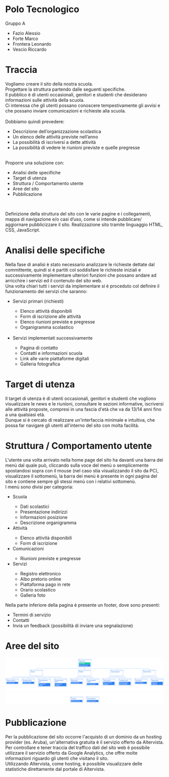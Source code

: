 # Polo Tecnologico
Gruppo A
<ul>
  <li>Fazio Alessio</li>
  <li>Forte Marco</li>
  <li>Frontera Leonardo</li>
  <li>Vescio Riccardo</li>
</ul>

# Traccia

Vogliamo creare il sito della nostra scuola.
<br>
Progettare la struttura partendo dalle seguenti specifiche.
<br>
Il pubblico è di utenti occasionali, genitori e studenti che desiderano informazioni sulle attività della scuola.
<br>
Ci interessa che gli utenti possano conoscere tempestivamente gli avvisi e che possano inviare comunicazioni e richieste alla scuola.
<br><br>
Dobbiamo quindi prevedere:

<ul>
  <li>Descrizione dell’organizzazione scolastica</li>
  <li>Un elenco delle attività previste nell’anno</li>
  <li>La possibilità di iscriversi a dette attività</li>
  <li>La possibilità di vedere le riunioni previste e quelle pregresse</li>
</ul>
<br>
Proporre una soluzione con:

<ul>
  <li>Analisi delle specifiche</li>
  <li>Target di utenza</li>
  <li>Struttura / Comportamento utente</li>
  <li>Aree del sito</li>
  <li>Pubblicazione</li>
</ul>

<br>

Definizione della struttura del sito con le varie pagine e i collegamenti, mappa di navigazione e/o casi d’uso, come si intende pubblicare/ aggiornare pubblicizzare il sito.
Realizzazione sito tramite linguaggio HTML, CSS, JavaScript.

# Analisi delle specifiche

Nella fase di analisi è stato necessario analizzare le richieste dettate dal committente, quindi si è partiti col soddisfare le richieste iniziali e successivamente implementare ulteriori funzioni che possano andare ad arricchire i servizi ed il contenuto del sito web.
<br>
Una volta chiari tutti i servizi da implementare si è proceduto col definire il funzionamento dei servizi che saranno:

<ul>
  <li>Servizi primari (richiesti)</li>
  
  <ul>
    <li>Elenco attività disponibili</li>
    <li>Form di iscrizione alle attività</li>
    <li>Elenco riunioni previste e pregresse</li>
    <li>Organigramma scolastico</li>
  </ul>
  <br>
  <li>Servizi implementati successivamente</li>
  
  <ul>
    <li>Pagina di contatto</li>
    <li>Contatti e informazioni scuola</li>
    <li>Link alle varie piattaforme digitali</li>
    <li>Galleria fotografica</li>
  </ul>
</ul>

# Target di utenza

Il target di utenza è di utenti occasionali, genitori e studenti che vogliono visualizzare le news e le riunioni, consultare le sezioni informative, iscriversi alle attività proposte, compresi in una fascia d'età che va da 13/14 anni fino a una qualsiasi età.
<br>
Dunque si è cercato di realizzare un'interfaccia minimale e intuitiva, che possa far navigare gli utenti all'interno del sito con molta facilità.

# Struttura / Comportamento utente

L'utente una volta arrivato nella home page del sito ha davanti una barra dei menù dal quale può, cliccando sulla voce del menù o semplicemente spostandosi sopra con il mouse (nel caso stia visualizzando il sito da PC), visualizzare il sottomenù, la barra dei menù è presente in ogni pagina del sito e contiene sempre gli stessi menù con i relativi sottomenù.
<br>
I menù sono divisi per categoria:
<ul>
  <li>Scuola</li>
  
  <ul>
    <li>Dati scolastici</li>
    <li>Presentazione indirizzi</li>
    <li>Informazioni posizione</li>
    <li>Descrizione organigramma</li>
  </ul>
  
  <li>Attività</li>
  
  <ul>
    <li>Elenco attività disponibili</li>
    <li>Form di iscrizione</li>
  </ul>
  
  <li>Comunicazioni</li>
  
  <ul>
    <li>Riunioni previste e pregresse</li>
  </ul>
  
  <li>Servizi</li>
  
  <ul>
    <li>Registro elettronico</li>
    <li>Albo pretorio online</li>
    <li>Piattaforma pago in rete</li>
    <li>Orario scolastico</li>
    <li>Galleria foto</li>
  </ul>
</ul>

Nella parte inferiore della pagina è presente un footer, dove sono presenti:

<ul>
  <li>Termini di servizio</li>
  <li>Contatti</li>
  <li>Invia un feedback (possibilità di inviare una segnalazione)</li>
</ul>

# Aree del sito
<img src="polotecnologico/immagini/sitemap.PNG">

# Pubblicazione

Per la pubblicazione del sito occorre l'acquisto di un dominio da un hosting provider (es. Aruba), un'alternativa gratuita è il servizio offerto da Altervista.
<br>
Per controllare e tener traccia del traffico dati del sito web è possibile utilizzare il servizio offerto da Google Analytics, che offre molte informazioni riguardo gli utenti che visitano il sito.
<br>
Utilizzando Altervista, come hosting, è possibile visualizzare delle statistiche direttamente dal portale di Altervista.
